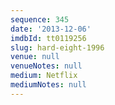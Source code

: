```yaml
---
sequence: 345
date: '2013-12-06'
imdbId: tt0119256
slug: hard-eight-1996
venue: null
venueNotes: null
medium: Netflix
mediumNotes: null
---
```


